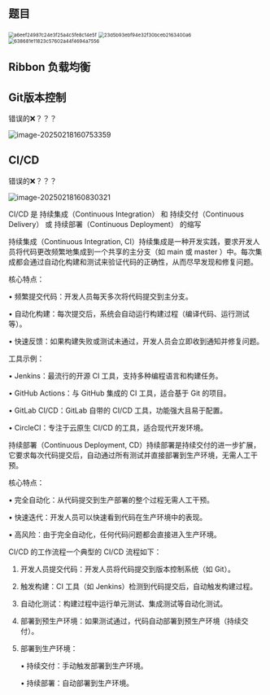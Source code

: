 ## 题目

<img src="https://note-1259190304.cos.ap-chengdu.myqcloud.com/notea6eef24987c24e3f25a4c5fe8c14e5f.jpg" alt="a6eef24987c24e3f25a4c5fe8c14e5f" style="zoom:67%;" />

<img src="https://note-1259190304.cos.ap-chengdu.myqcloud.com/note23d5b93ebf94e32f30bceb2163400a6.jpg" alt="23d5b93ebf94e32f30bceb2163400a6" style="zoom:67%;" />

<img src="https://note-1259190304.cos.ap-chengdu.myqcloud.com/note638681e11823c57602a44f4694a7556.jpg" alt="638681e11823c57602a44f4694a7556" style="zoom:67%;" />

## Ribbon 负载均衡



## Git版本控制

错误的❌？？？

![image-20250218160753359](https://note-1259190304.cos.ap-chengdu.myqcloud.com/noteimage-20250218160753359.png)



## CI/CD

错误的❌？？？

![image-20250218160830321](https://note-1259190304.cos.ap-chengdu.myqcloud.com/noteimage-20250218160830321.png)

CI/CD 是 持续集成（Continuous Integration） 和 持续交付（Continuous Delivery） 或 持续部署（Continuous Deployment） 的缩写



持续集成（Continuous Integration, CI）持续集成是一种开发实践，要求开发人员将代码更改频繁地集成到一个共享的主分支（如   main   或   master  ）中。每次集成都会通过自动化构建和测试来验证代码的正确性，从而尽早发现和修复问题。

核心特点：

• 频繁提交代码：开发人员每天多次将代码提交到主分支。

• 自动化构建：每次提交后，系统会自动运行构建过程（编译代码、运行测试等）。

• 快速反馈：如果构建失败或测试未通过，开发人员会立即收到通知并修复问题。

工具示例：

• Jenkins：最流行的开源 CI 工具，支持多种编程语言和构建任务。

• GitHub Actions：与 GitHub 集成的 CI 工具，适合基于 Git 的项目。

• GitLab CI/CD：GitLab 自带的 CI/CD 工具，功能强大且易于配置。

• CircleCI：专注于云原生 CI/CD 的工具，适合现代开发环境。



持续部署（Continuous Deployment, CD）持续部署是持续交付的进一步扩展，它要求每次代码提交后，自动通过所有测试并直接部署到生产环境，无需人工干预。

核心特点：

• 完全自动化：从代码提交到生产部署的整个过程无需人工干预。

• 快速迭代：开发人员可以快速看到代码在生产环境中的表现。

• 高风险：由于完全自动化，任何代码问题都会直接进入生产环境。



CI/CD 的工作流程一个典型的 CI/CD 流程如下：

1. 开发人员提交代码：开发人员将代码提交到版本控制系统（如 Git）。

2. 触发构建：CI 工具（如 Jenkins）检测到代码提交后，自动触发构建过程。

3. 自动化测试：构建过程中运行单元测试、集成测试等自动化测试。

4. 部署到预生产环境：如果测试通过，代码自动部署到预生产环境（持续交付）。

5. 部署到生产环境：

   • 持续交付：手动触发部署到生产环境。

   • 持续部署：自动部署到生产环境。
